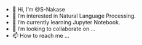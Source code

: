 - 👋 Hi, I’m @S-Nakase
- 👀 I’m interested in Natural Language Processing.
- 🌱 I’m currently learning Jupyter Notebook.
- 💞️ I’m looking to collaborate on ...
- 📫 How to reach me ...

<!---
S-Nakase/S-Nakase is a ✨ special ✨ repository because its `README.md` (this file) appears on your GitHub profile.
You can click the Preview link to take a look at your changes.
--->
